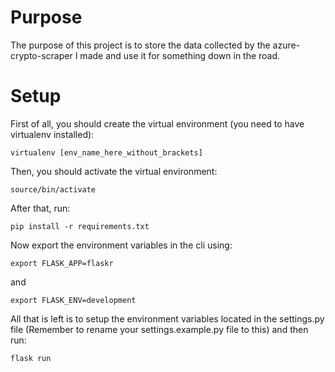 # Purpose

The purpose of this project is to store the data collected by the azure-crypto-scraper I made and use it for something down in the road. 

# Setup 

First of all, you should create the virtual environment (you need to have virtualenv installed):
````
virtualenv [env_name_here_without_brackets]
`````
Then, you should activate the virtual environment:
````
source/bin/activate
````
After that, run:
````
pip install -r requirements.txt
````
Now export the environment variables in the cli using:
````
export FLASK_APP=flaskr
`````
and 
`````
export FLASK_ENV=development
`````

All that is left is to setup the environment variables located in the settings.py file (Remember to rename your settings.example.py file to this) and then run:
````
flask run
`````
